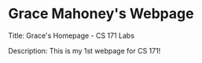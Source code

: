 # Grace Mahoney's Webpage
Title: Grace's Homepage - CS 171 Labs
<p>Description: This is my 1st webpage for CS 171!</p>
